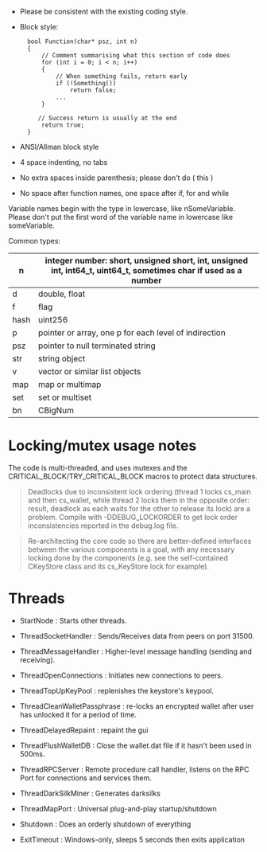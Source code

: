 * Please be consistent with the existing coding style.

* Block style:

        bool Function(char* psz, int n)
        {
            // Comment summarising what this section of code does
            for (int i = 0; i < n; i++)
            {
                // When something fails, return early
                if (!Something())
                    return false;
                ...
            }

           // Success return is usually at the end
            return true;
        }

- ANSI/Allman block style

- 4 space indenting, no tabs

- No extra spaces inside parenthesis; please don't do ( this )

- No space after function names, one space after if, for and while


Variable names begin with the type in lowercase, like nSomeVariable. Please don't put the first word of the variable name in lowercase like someVariable.

Common types:

| n    | integer number: short, unsigned short, int, unsigned int, int64_t, uint64_t, sometimes char if used as a number |
|------|-----------------------------------------------------------------------------------------------------------------|
| d    | double, float                                                                                                   |
| f    | flag                                                                                                            |
| hash | uint256                                                                                                         |
| p    | pointer or array, one p for each level of indirection                                                           |
| psz  | pointer to null terminated string                                                                               |
| str  | string object                                                                                                   |
| v    | vector or similar list objects                                                                                  |
| map  | map or multimap                                                                                                 |
| set  | set or multiset                                                                                                 |
| bn   | CBigNum                                                                                                         |


Locking/mutex usage notes
===========================

The code is multi-threaded, and uses mutexes and the CRITICAL_BLOCK/TRY_CRITICAL_BLOCK macros to protect data structures.

> Deadlocks due to inconsistent lock ordering (thread 1 locks cs_main
> and then cs_wallet, while thread 2 locks them in the opposite order:
> result, deadlock as each waits for the other to release its lock) are
> a problem. Compile with -DDEBUG_LOCKORDER to get lock order
> inconsistencies reported in the debug.log file.

> Re-architecting the core code so there are better-defined interfaces
> between the various components is a goal, with any necessary locking
> done by the components (e.g. see the self-contained CKeyStore class
> and its cs_KeyStore lock for example).

Threads
=========================

* StartNode : Starts other threads.

* ThreadSocketHandler : Sends/Receives data from peers on port 31500.

* ThreadMessageHandler : Higher-level message handling (sending and receiving).

* ThreadOpenConnections : Initiates new connections to peers.

* ThreadTopUpKeyPool : replenishes the keystore's keypool.

* ThreadCleanWalletPassphrase : re-locks an encrypted wallet after user has unlocked it for a period of time. 

* ThreadDelayedRepaint : repaint the gui 

* ThreadFlushWalletDB : Close the wallet.dat file if it hasn't been used in 500ms.

* ThreadRPCServer : Remote procedure call handler, listens on the RPC Port for connections and services them.

* ThreadDarkSilkMiner : Generates darksilks

* ThreadMapPort : Universal plug-and-play startup/shutdown

* Shutdown : Does an orderly shutdown of everything

* ExitTimeout : Windows-only, sleeps 5 seconds then exits application
